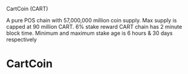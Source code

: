 CartCoin (CART)

A pure POS chain with 57,000,000 million coin supply.
Max supply is capped at 90 million CART.
6% stake reward
CART chain has 2 minute block time. Minimum and maximum stake age is 6 hours & 30 days respectively
# CartCoin
